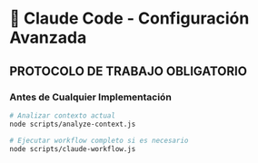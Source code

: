 # 🤖 Claude Code - Configuración Avanzada

## PROTOCOLO DE TRABAJO OBLIGATORIO

### Antes de Cualquier Implementación
```bash
# Analizar contexto actual
node scripts/analyze-context.js

# Ejecutar workflow completo si es necesario
node scripts/claude-workflow.js